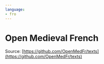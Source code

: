 ```yaml
---
language:
- fro
---
```

# Open Medieval French

Source: [https://github.com/OpenMedFr/texts](https://github.com/OpenMedFr/texts)